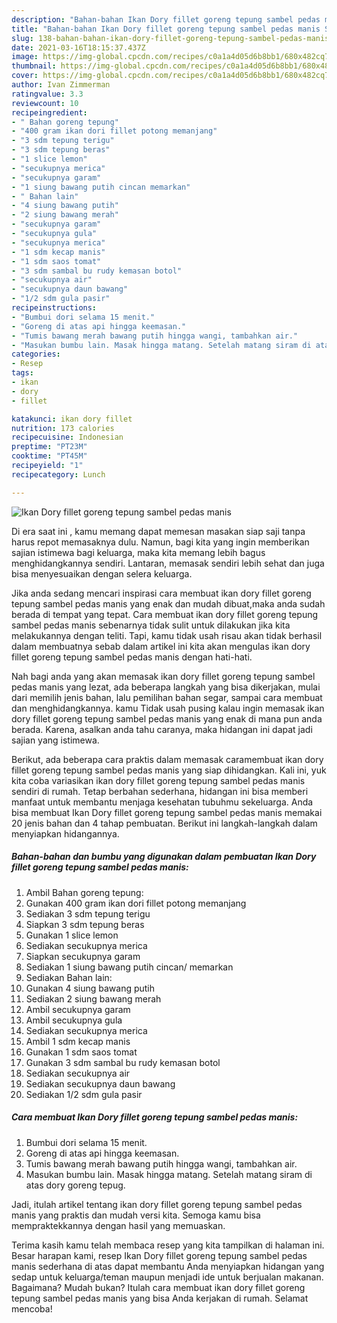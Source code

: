 ```yaml
---
description: "Bahan-bahan Ikan Dory fillet goreng tepung sambel pedas manis Sederhana Untuk Jualan"
title: "Bahan-bahan Ikan Dory fillet goreng tepung sambel pedas manis Sederhana Untuk Jualan"
slug: 138-bahan-bahan-ikan-dory-fillet-goreng-tepung-sambel-pedas-manis-sederhana-untuk-jualan
date: 2021-03-16T18:15:37.437Z
image: https://img-global.cpcdn.com/recipes/c0a1a4d05d6b8bb1/680x482cq70/ikan-dory-fillet-goreng-tepung-sambel-pedas-manis-foto-resep-utama.jpg
thumbnail: https://img-global.cpcdn.com/recipes/c0a1a4d05d6b8bb1/680x482cq70/ikan-dory-fillet-goreng-tepung-sambel-pedas-manis-foto-resep-utama.jpg
cover: https://img-global.cpcdn.com/recipes/c0a1a4d05d6b8bb1/680x482cq70/ikan-dory-fillet-goreng-tepung-sambel-pedas-manis-foto-resep-utama.jpg
author: Ivan Zimmerman
ratingvalue: 3.3
reviewcount: 10
recipeingredient:
- " Bahan goreng tepung"
- "400 gram ikan dori fillet potong memanjang"
- "3 sdm tepung terigu"
- "3 sdm tepung beras"
- "1 slice lemon"
- "secukupnya merica"
- "secukupnya garam"
- "1 siung bawang putih cincan memarkan"
- " Bahan lain"
- "4 siung bawang putih"
- "2 siung bawang merah"
- "secukupnya garam"
- "secukupnya gula"
- "secukupnya merica"
- "1 sdm kecap manis"
- "1 sdm saos tomat"
- "3 sdm sambal bu rudy kemasan botol"
- "secukupnya air"
- "secukupnya daun bawang"
- "1/2 sdm gula pasir"
recipeinstructions:
- "Bumbui dori selama 15 menit."
- "Goreng di atas api hingga keemasan."
- "Tumis bawang merah bawang putih hingga wangi, tambahkan air."
- "Masukan bumbu lain. Masak hingga matang. Setelah matang siram di atas dory goreng tepug."
categories:
- Resep
tags:
- ikan
- dory
- fillet

katakunci: ikan dory fillet 
nutrition: 173 calories
recipecuisine: Indonesian
preptime: "PT23M"
cooktime: "PT45M"
recipeyield: "1"
recipecategory: Lunch

---
```



![Ikan Dory fillet goreng tepung sambel pedas manis](https://img-global.cpcdn.com/recipes/c0a1a4d05d6b8bb1/680x482cq70/ikan-dory-fillet-goreng-tepung-sambel-pedas-manis-foto-resep-utama.jpg)

Di era  saat ini , kamu memang dapat memesan masakan siap saji tanpa harus repot memasaknya dulu. Namun, bagi kita yang ingin memberikan sajian istimewa bagi keluarga, maka kita memang lebih bagus menghidangkannya sendiri. Lantaran, memasak sendiri lebih sehat dan juga bisa menyesuaikan dengan selera keluarga.

Jika anda sedang mencari inspirasi cara membuat ikan dory fillet goreng tepung sambel pedas manis yang enak dan mudah dibuat,maka anda sudah berada di tempat yang tepat. Cara membuat ikan dory fillet goreng tepung sambel pedas manis  sebenarnya tidak sulit untuk dilakukan jika kita melakukannya dengan teliti. Tapi, kamu tidak usah risau akan tidak berhasil dalam membuatnya 
sebab dalam artikel ini kita akan mengulas ikan dory fillet goreng tepung sambel pedas manis dengan hati-hati.  



Nah bagi anda yang akan memasak ikan dory fillet goreng tepung sambel pedas manis yang lezat, ada beberapa langkah yang bisa dikerjakan, mulai dari memilih jenis bahan, lalu pemilihan bahan segar, sampai cara membuat dan menghidangkannya. kamu Tidak usah pusing kalau ingin memasak ikan dory fillet goreng tepung sambel pedas manis yang enak di mana pun anda berada. Karena, asalkan anda  tahu caranya, maka hidangan ini dapat jadi sajian yang istimewa.

Berikut, ada beberapa cara praktis  dalam memasak caramembuat ikan dory fillet goreng tepung sambel pedas manis yang siap dihidangkan. Kali ini, yuk kita coba variasikan ikan dory fillet goreng tepung sambel pedas manis sendiri di rumah. Tetap berbahan sederhana, hidangan ini bisa memberi manfaat untuk membantu menjaga kesehatan tubuhmu sekeluarga. Anda bisa membuat Ikan Dory fillet goreng tepung sambel pedas manis memakai 20 jenis bahan dan 4 tahap pembuatan. Berikut ini langkah-langkah dalam menyiapkan hidangannya.

<!--inarticleads1-->

##### Bahan-bahan dan bumbu yang digunakan dalam pembuatan Ikan Dory fillet goreng tepung sambel pedas manis:

1. Ambil  Bahan goreng tepung:
1. Gunakan 400 gram ikan dori fillet potong memanjang
1. Sediakan 3 sdm tepung terigu
1. Siapkan 3 sdm tepung beras
1. Gunakan 1 slice lemon
1. Sediakan secukupnya merica
1. Siapkan secukupnya garam
1. Sediakan 1 siung bawang putih cincan/ memarkan
1. Sediakan  Bahan lain:
1. Gunakan 4 siung bawang putih
1. Sediakan 2 siung bawang merah
1. Ambil secukupnya garam
1. Ambil secukupnya gula
1. Sediakan secukupnya merica
1. Ambil 1 sdm kecap manis
1. Gunakan 1 sdm saos tomat
1. Gunakan 3 sdm sambal bu rudy kemasan botol
1. Sediakan secukupnya air
1. Sediakan secukupnya daun bawang
1. Sediakan 1/2 sdm gula pasir




<!--inarticleads2-->

##### Cara membuat Ikan Dory fillet goreng tepung sambel pedas manis:

1. Bumbui dori selama 15 menit.
1. Goreng di atas api hingga keemasan.
1. Tumis bawang merah bawang putih hingga wangi, tambahkan air.
1. Masukan bumbu lain. Masak hingga matang. Setelah matang siram di atas dory goreng tepug.




Jadi, itulah artikel tentang  ikan dory fillet goreng tepung sambel pedas manis  yang praktis dan mudah versi kita. Semoga kamu bisa mempraktekkannya dengan hasil yang memuaskan. 

Terima kasih kamu telah membaca resep yang kita tampilkan di halaman ini. Besar harapan kami, resep  Ikan Dory fillet goreng tepung sambel pedas manis sederhana di atas dapat membantu Anda menyiapkan hidangan yang sedap untuk keluarga/teman maupun menjadi ide untuk berjualan makanan. Bagaimana? Mudah bukan? Itulah cara membuat ikan dory fillet goreng tepung sambel pedas manis yang bisa Anda kerjakan di rumah. Selamat mencoba!

